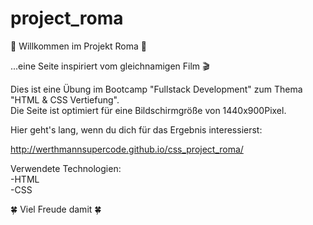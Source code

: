 # project_roma

🌸 Willkommen im Projekt Roma 🌸

...eine Seite inspiriert vom gleichnamigen Film 🎬

Dies ist eine Übung im Bootcamp "Fullstack Development" zum Thema "HTML & CSS Vertiefung".<br>
Die Seite ist optimiert für eine Bildschirmgröße von 1440x900Pixel.

Hier geht's lang, wenn du dich für das Ergebnis interessierst:

http://werthmannsupercode.github.io/css_project_roma/
 

Verwendete Technologien:<br>
-HTML<br>
-CSS

🍀 Viel Freude damit 🍀
